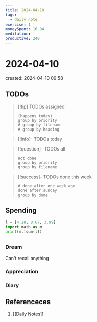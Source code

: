 ```yaml
---
title: 2024-04-10
tags:
  - daily_note
exercise: 1
moneySpent: 16.94
meditation:
productive: 240
---
```

# 2024-04-10
created: 2024-04-10 09:58

## TODOs
>[!tip] TODOs assigned
> ```tasks
> (happens today)
> group by priority
> # group by filename
> # group by heading
> ```

>[!info]- TODOs today

>[!question]- TODOs all
> ```tasks
> not done
> group by priority
> group by filename
> ```

>[!success]- TODOs done this week
> ```tasks
> # done after one week ago
> done after sunday
> group by done
>  ```

## Spending
```python
l = [4.28, 8.67, 3.99]
import math as m
print(m.fsum(l))
```

##
### Dream
Can't recall anything
### Appreciation

### Diary

## Referenceces
1.  [[Daily Notes]]